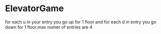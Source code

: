 # ElevatorGame
for each u in your entry you go up for 1 floor and for each d in entry you go down for 1 floor.max numer of entries are 4

